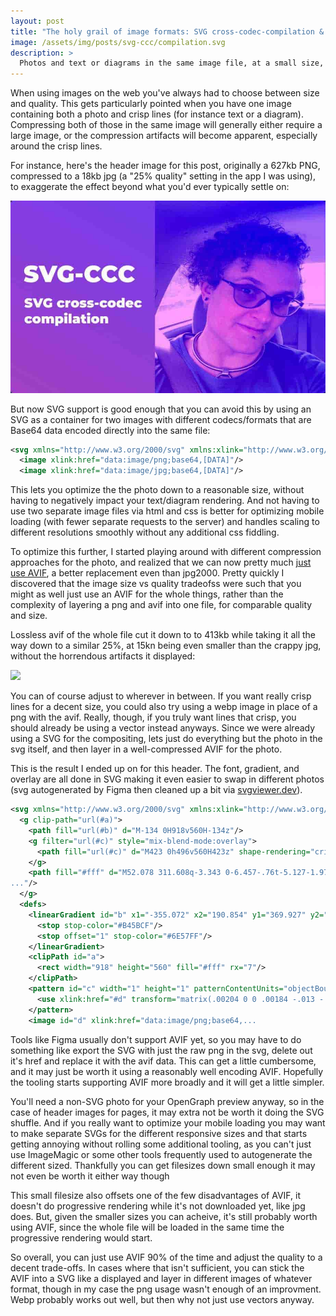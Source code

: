 ```yaml
---
layout: post
title: "The holy grail of image formats: SVG cross-codec-compilation & AVIF"
image: /assets/img/posts/svg-ccc/compilation.svg
description: >
  Photos and text or diagrams in the same image file, at a small size, without losing cripsness
---
```


When using images on the web you've always had to choose between size and quality. This gets particularly pointed when you have one image containing both a photo and crisp lines (for instance text or a diagram). Compressing both of those in the same image will generally either require a large image, or the compression artifacts will become apparent, especially around the crisp lines.

For instance, here's the header image for this post, originally a 627kb PNG, compressed to a 18kb jpg (a "25% quality" setting in the app I was using), to exaggerate the effect beyond what you'd ever typically settle on:

![](/assets/img/posts/svg-ccc/25.jpg)


But now SVG support is good enough that you can avoid this by using an SVG as a container for two images with different codecs/formats that are Base64 data encoded directly into the same file:

```xml
<svg xmlns="http://www.w3.org/2000/svg" xmlns:xlink="http://www.w3.org/1999/xlink">
  <image xlink:href="data:image/png;base64,[DATA]"/>
  <image xlink:href="data:image/jpg;base64,[DATA]"/>
```

This lets you optimize the the photo down to a reasonable size, without having to negatively impact your text/diagram rendering. And not having to use two separate image files via html and css is better for optimizing mobile loading (with fewer separate requests to the server) and handles scaling to different resolutions smoothly without any additional css fiddling.

To optimize this further, I started playing around with different compression approaches for the photo, and realized that we can now pretty much [just use AVIF](https://caniuse.com/avif), a better replacement even than jpg2000. Pretty quickly I discovered that the image size vs quality tradeofss were such that you might as well just use an AVIF for the whole things, rather than the complexity of layering a png and avif into one file, for comparable quality and size.

Lossless avif of the whole file cut it down to to 413kb while taking it all the way down to a similar 25%, at 15kn being even smaller than the crappy jpg, without the horrendous artifacts it displayed:

![](/assets/img/posts/svg-ccc/25.avif)

You can of course adjust to wherever in between.  If you want really crisp lines for a decent size, you could also try using a webp image in place of a png with the avif. Really, though, if you truly want lines that crisp, you should already be using a vector instead anyways. Since we were already using a SVG for the compositing, lets just do everything but the photo in the svg itself, and then layer in a well-compressed AVIF for the photo.

This is the result I ended up on for this header. The font, gradient, and overlay are all done in SVG making it even easier to swap in different photos (svg autogenerated by Figma then cleaned up a bit via [svgviewer.dev](https://www.svgviewer.dev)).  

```xml
<svg xmlns="http://www.w3.org/2000/svg" xmlns:xlink="http://www.w3.org/1999/xlink" fill="none" viewBox="0 0 918 560">
  <g clip-path="url(#a)">
    <path fill="url(#b)" d="M-134 0H918v560H-134z"/>
    <g filter="url(#c)" style="mix-blend-mode:overlay">
      <path fill="url(#c)" d="M423 0h496v560H423z" shape-rendering="crispEdges"/>
    </g>
    <path fill="#fff" d="M52.078 311.608q-3.343 0-6.457-.76t-5.127-1.975l2.886-6.533q1.899 1.103 4.216 1.785 2.355.646 
..."/>
  </g>
  <defs>
    <linearGradient id="b" x1="-355.072" x2="190.854" y1="369.927" y2="-569.885" gradientUnits="userSpaceOnUse">
      <stop stop-color="#B45BCF"/>
      <stop offset="1" stop-color="#6E57FF"/>
    </linearGradient>
    <clipPath id="a">
      <rect width="918" height="560" fill="#fff" rx="7"/>
    </clipPath>
    <pattern id="c" width="1" height="1" patternContentUnits="objectBoundingBox">
      <use xlink:href="#d" transform="matrix(.00204 0 0 .00184 -.013 -.03)"/>
    </pattern>
    <image id="d" xlink:href="data:image/png;base64,...
```

Tools like Figma usually don't support AVIF yet, so you may have to do something like export the SVG with just the raw png in the svg, delete out it's href and replace it with the avif data. This can get a little cumbersome, and it may just be worth it using a reasonably well encoding AVIF.  Hopefully the tooling starts supporting AVIF more broadly and it will get a little simpler.

You'll need a non-SVG photo for your OpenGraph preview anyway, so in the case of header images for pages, it may extra not be worth it doing the SVG shuffle.  And if you really want to optimize your mobile loading you may want to make separate SVGs for the different responsive sizes and that starts getting annoying without rolling some additional tooling, as you can't just use ImageMagic or some other tools frequently used to autogenerate the different sized. Thankfully you can get filesizes down small enough it may not even be worth it either way though

This small filesize also offsets one of the few disadvantages of AVIF, it doesn't do progressive rendering while it's not downloaded yet, like jpg does. But, given the smaller sizes you can acheive, it's still probably worth using AVIF, since the whole file will be loaded in the same time the progressive rendering would start.

So overall, you can just use AVIF 90% of the time and adjust the quality to a decent trade-offs. In cases where that isn't sufficient, you can stick the AVIF into a SVG like a displayed and layer in different images of whatever format, though in my case the png usage wasn't enough of an improvment. Webp probably works out well, but then why not just use vectors anyway.
